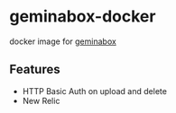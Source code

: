 # geminabox-docker

docker image for [geminabox](https://github.com/geminabox/geminabox)

## Features

- HTTP Basic Auth on upload and delete
- New Relic
